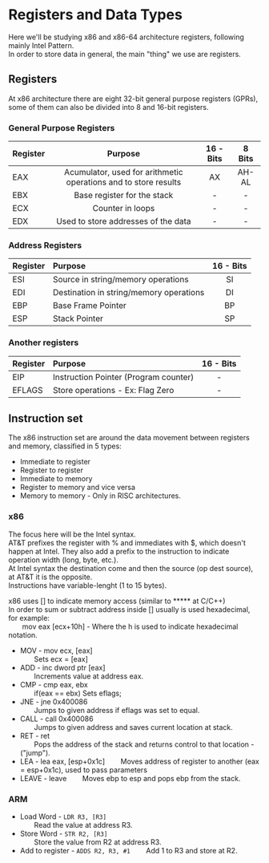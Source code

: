 # Registers and Data Types  
Here we'll be studying x86 and x86-64 architecture registers, following mainly Intel Pattern.  
In order to store data in general, the main "thing" we use are registers.  
## Registers
At x86 architecture there are eight 32-bit general purpose registers (GPRs), some of them can also be divided into 8 and 16-bit registers.

### General Purpose Registers
| Register | Purpose |16 - Bits | 8 Bits |  
| ------------- | :------: |:-----:| :-----:  
| EAX | Acumulator, used for arithmetic operations and to store results| AX |AH-AL|  
| EBX | Base register for the stack| - | - |  
| ECX | Counter in loops | - | - |
| EDX | Used to store addresses of the data| - | - |  

### Address Registers
| Register | Purpose |16 - Bits |
| ------------- |:--------| :-----:|
| ESI | Source in string/memory operations | SI   
| EDI | Destination in string/memory operations | DI |
| EBP | Base Frame Pointer | BP |
| ESP | Stack Pointer | SP | |

### Another registers
| Register | Purpose |16 - Bits |
| ------------- |:--------| :-----:|
| EIP | Instruction Pointer (Program counter) | - |
| EFLAGS | Store operations - Ex: Flag Zero | - |  

## Instruction set  
The x86 instruction set are around the data movement between registers and memory, classified in 5 types:  
- Immediate to register  
- Register to register  
- Immediate to memory  
- Register to memory and vice versa  
- Memory to memory - Only in RISC architectures.  

### x86  
The focus here will be the Intel syntax.  
AT&T prefixes the register with % and immediates with $, which doesn't happen at Intel. They also add a prefix to the instruction to indicate operation width (long, byte, etc.).  
At Intel syntax the destination come and then the source (op dest source), at AT&T it is the opposite.  
Instructions have variable-lenght (1 to 15 bytes).  

x86 uses [] to indicate memory access (similar to ***** at C/C++)  
In order to sum or subtract address inside [] usually is used hexadecimal, for example:  
&nbsp;&nbsp;&nbsp;&nbsp;&nbsp;&nbsp; mov eax [ecx+10h] - Where the h is used to indicate hexadecimal notation.  


- MOV - mov ecx, [eax]  <br>
&nbsp;&nbsp;&nbsp;&nbsp;&nbsp;&nbsp; Sets ecx = [eax]  
- ADD - inc dword ptr [eax]  
&nbsp;&nbsp;&nbsp;&nbsp;&nbsp;&nbsp; Increments value at address eax.  
- CMP - cmp eax, ebx <br>
&nbsp;&nbsp;&nbsp;&nbsp;&nbsp;&nbsp; if(eax == ebx) Sets eflags;
- JNE - jne 0x400086 <br>
&nbsp;&nbsp;&nbsp;&nbsp;&nbsp;&nbsp; Jumps to given address if eflags was set to equal.
- CALL - call 0x400086 <br>
&nbsp;&nbsp;&nbsp;&nbsp;&nbsp;&nbsp; Jumps to given address and saves current location at stack.
- RET - ret <br>
&nbsp;&nbsp;&nbsp;&nbsp;&nbsp;&nbsp; Pops the address of the stack and returns control to that location - ("jump").
- LEA - lea eax, [esp+0x1c]
&nbsp;&nbsp;&nbsp;&nbsp;&nbsp;&nbsp; Moves address of register to another (eax = esp+0x1c), used to pass parameters
- LEAVE - leave
&nbsp;&nbsp;&nbsp;&nbsp;&nbsp;&nbsp; Moves ebp to esp and pops ebp from the stack.


### ARM  
- Load Word - `LDR R3, [R3]` <br>
&nbsp;&nbsp;&nbsp;&nbsp;&nbsp;&nbsp; Read the value at address R3.  
- Store Word - `STR R2, [R3]`  <br>
&nbsp;&nbsp;&nbsp;&nbsp;&nbsp;&nbsp; Store the value from R2 at address R3.  
- Add to register - `ADDS R2, R3, #1`
&nbsp;&nbsp;&nbsp;&nbsp;&nbsp;&nbsp; Add 1 to R3 and store at R2.  
